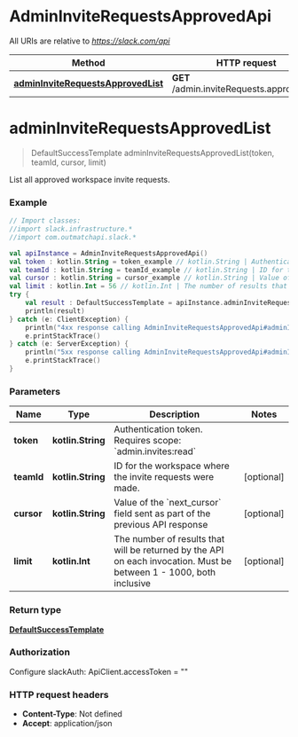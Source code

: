 # AdminInviteRequestsApprovedApi

All URIs are relative to *https://slack.com/api*

Method | HTTP request | Description
------------- | ------------- | -------------
[**adminInviteRequestsApprovedList**](AdminInviteRequestsApprovedApi.md#adminInviteRequestsApprovedList) | **GET** /admin.inviteRequests.approved.list | 


<a name="adminInviteRequestsApprovedList"></a>
# **adminInviteRequestsApprovedList**
> DefaultSuccessTemplate adminInviteRequestsApprovedList(token, teamId, cursor, limit)



List all approved workspace invite requests.

### Example
```kotlin
// Import classes:
//import slack.infrastructure.*
//import com.outmatchapi.slack.*

val apiInstance = AdminInviteRequestsApprovedApi()
val token : kotlin.String = token_example // kotlin.String | Authentication token. Requires scope: `admin.invites:read`
val teamId : kotlin.String = teamId_example // kotlin.String | ID for the workspace where the invite requests were made.
val cursor : kotlin.String = cursor_example // kotlin.String | Value of the `next_cursor` field sent as part of the previous API response
val limit : kotlin.Int = 56 // kotlin.Int | The number of results that will be returned by the API on each invocation. Must be between 1 - 1000, both inclusive
try {
    val result : DefaultSuccessTemplate = apiInstance.adminInviteRequestsApprovedList(token, teamId, cursor, limit)
    println(result)
} catch (e: ClientException) {
    println("4xx response calling AdminInviteRequestsApprovedApi#adminInviteRequestsApprovedList")
    e.printStackTrace()
} catch (e: ServerException) {
    println("5xx response calling AdminInviteRequestsApprovedApi#adminInviteRequestsApprovedList")
    e.printStackTrace()
}
```

### Parameters

Name | Type | Description  | Notes
------------- | ------------- | ------------- | -------------
 **token** | **kotlin.String**| Authentication token. Requires scope: &#x60;admin.invites:read&#x60; |
 **teamId** | **kotlin.String**| ID for the workspace where the invite requests were made. | [optional]
 **cursor** | **kotlin.String**| Value of the &#x60;next_cursor&#x60; field sent as part of the previous API response | [optional]
 **limit** | **kotlin.Int**| The number of results that will be returned by the API on each invocation. Must be between 1 - 1000, both inclusive | [optional]

### Return type

[**DefaultSuccessTemplate**](DefaultSuccessTemplate.md)

### Authorization


Configure slackAuth:
    ApiClient.accessToken = ""

### HTTP request headers

 - **Content-Type**: Not defined
 - **Accept**: application/json

